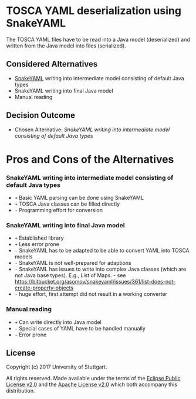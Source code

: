 # TOSCA YAML deserialization using SnakeYAML

The TOSCA YAML files have to be read into a Java model (deserialized) and written from the Java model into files (serialized).

## Considered Alternatives

* [SnakeYAML](https://bitbucket.org/asomov/snakeyaml) writing into intermediate model consisting of default Java types
* SnakeYAML writing into final Java model
* Manual reading

## Decision Outcome

* Chosen Alternative: *SnakeYAML writing into intermediate model consisting of default Java types*

# Pros and Cons of the Alternatives
  
### SnakeYAML writing into intermediate model consisting of default Java types
  
* `+` Basic YAML parsing can be done using SnakeYAML
* `+` TOSCA Java classes can be filled directly
* `-` Programming effort for conversion

### SnakeYAML writing into final Java model

* `+` Established library
* `+` Less error prone 
* `-` SnakeYAML has to be adapted to be able to convert YAML into TOSCA models
* `-` SnakeYAML is not well-prepared for adaptions
* `-` SnakeYAML has issues to write into complex Java classes (which are not Java base types). E.g., List of Maps. - see <https://bitbucket.org/asomov/snakeyaml/issues/361/list-does-not-create-property-objects>
* `-` huge effort, first attempt did not result in a working converter

### Manual reading

* `+` Can write directly into Java model
* `-` Special cases of YAML have to be handled manually
* `-` Error prone

## License

Copyright (c) 2017 University of Stuttgart.

All rights reserved. Made available under the terms of the [Eclipse Public License v2.0] and the [Apache License v2.0] which both accompany this distribution.

 [Apache License v2.0]: http://www.apache.org/licenses/LICENSE-2.0.html
 [Eclipse Public License v2.0]: http://www.eclipse.org/legal/epl-v20.html
